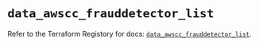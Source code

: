 # `data_awscc_frauddetector_list`

Refer to the Terraform Registory for docs: [`data_awscc_frauddetector_list`](https://registry.terraform.io/providers/hashicorp/awscc/0.70.0/docs/data-sources/frauddetector_list).

